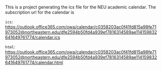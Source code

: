 This is a project generating the ics file for the NEU academic calendar.
The subscription url for the calendar is 

`ics`: https://outlook.office365.com/owa/calendar/c0358203ac0f41fd815a98fe71973052@northeastern.edu/dfe2594b50fd4a939ef7816314589ae114159832641649761774/calendar.ics

`html`: https://outlook.office365.com/owa/calendar/c0358203ac0f41fd815a98fe71973052@northeastern.edu/dfe2594b50fd4a939ef7816314589ae114159832641649761774/calendar.html

